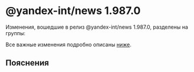 # @yandex-int/news 1.987.0

<!-- ЧЕЛОВЕЧЕСКОЕ ВСТУПЛЕНИЕ -->

Изменения, вошедшие в релиз @yandex-int/news 1.987.0, разделены на группы:

Все важные изменения подробно описаны [ниже](#Пояснения).

## Пояснения

